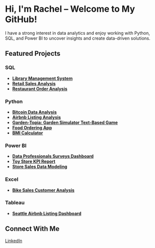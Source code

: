 <h1>Hi, I'm Rachel – Welcome to My GitHub! </h1>
<p>I have a strong interest in data analytics and enjoy working with Python, SQL, and Power BI to uncover insights and create data-driven solutions.</p>

<h2> Featured Projects</h2>

<h3> SQL</h3>
<ul>
  <li><a href="https://github.com/philoooo/Library-Management-System"><b>Library Management System</b></a></li>
  <li><a href="https://github.com/philoooo/Retail-Sales-P1/blob/main/README.md"><b>Retail Sales Analysis</b></a></li>
  <li><a href="https://github.com/philoooo/Restaurant-Order-Analysis-in-SQL/blob/main/Resturant%20Data%20Analysis.sql"><b>Restaurant Order Analysis</b></a></li>
</ul>

<h3> Python</h3>
<ul>
  <li><a href="https://github.com/philoooo/Bitcoin-Dashboard/blob/main/README.md"><b>Bitcoin Data Analysis</b></a></li>
  <li><a href="https://github.com/philoooo/Projects/blob/main/Airbnb.ipynb"><b>Airbnb Listing Analysis</b></a></li>
  <li><a href="https://github.com/philoooo/DataQuest/blob/main/GardenTopia.ipynb"><b>Garden-Topia: Garden Simulator Text-Based Game</b></a></li>
  <li><a href="https://github.com/philoooo/DataQuest/blob/main/QuickEatz.ipynb"><b>Food Ordering App</b></a></li>
  <li><a href="https://github.com/philoooo/BMI-Calculator/blob/main/BMI%20Calculator.ipynb"><b>BMI Calculator</b></a></li>
</ul>

<h3> Power BI</h3>
<ul>
  <li><a href="https://github.com/philoooo/Power-BI-Survey-Data-"><b>Data Professionals Surveys Dashboard</b></a></li>
  <li><a href="https://drive.google.com/file/d/1wp2P1sflpjU3sshp1laXSMC9QOY_ArS6/view?usp=drive_link"><b>Toy Store KPI Report</b></a></li>
  <li><a href="https://drive.google.com/file/d/1e_zpG72L79UUOtFAm0twkTmSKe_xTU6u/view?usp=sharing"><b>Store Sales Data Modeling</b></a></li>
</ul>

</ul>
<h3> Excel</h3>
<ul>
<li><a href="https://github.com/philoooo/Bike-Sales-Dashboard/blob/main/README.md"><b>Bike Sales Customer Analysis</b></a></li>
</ul>

</ul>
<h3> Tableau</h3>
<ul>
<li><a href="https://github.com/philoooo/Tableau-Airbnb-Listings/blob/main/README.md"><b>Seattle Airbnb Listing Dashboard</b></a></li>
</ul>
 
<h2> Connect With Me</h2>
<p>
  <a href="https://www.linkedin.com/in/rachel-curran-ba23a7303" target="_blank">LinkedIn</a>
</p>


